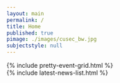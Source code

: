 ```yaml
---
layout: main
permalink: /
title: Home
published: true
pimage: ./images/cusec_bw.jpg
subjectstyle: null
---
```



<div class="content-wrap no-pad">
	<!--a href="https://carletoncss.slack.com/signup" class="flex-center-align" target="_blank" style="text-decoration:none;">
	<img src="./images/Slack-528.png" alt="Slack" height="32" width="32" style="margin-right:10px;">
	Join the us on slack to keep up to date with events and clubs, and to meet new people! :D
	</a
      <div style="padding-left:20px;display:inline-block;">
      {% include social-media.html %}
      </div>
	-->
	<div class='feed-wrap'>
		<div class='inner-wrap'>
			<div class="half-feed">
				{% include pretty-event-grid.html %}
			</div>
			<div class="half-feed">
				{% include latest-news-list.html %}
			</div>
		</div>
	</div>
</div>


<script type="text/javascript" src="//downloads.mailchimp.com/js/signup-forms/popup/embed.js" data-dojo-config="usePlainJson: true, isDebug: false"></script><script type="text/javascript">require(["mojo/signup-forms/Loader"], function(L) { L.start({"baseUrl":"mc.us19.list-manage.com","uuid":"9cf7bd25f0dd28305d846fee0","lid":"1da36a669e","uniqueMethods":false}) })</script>
